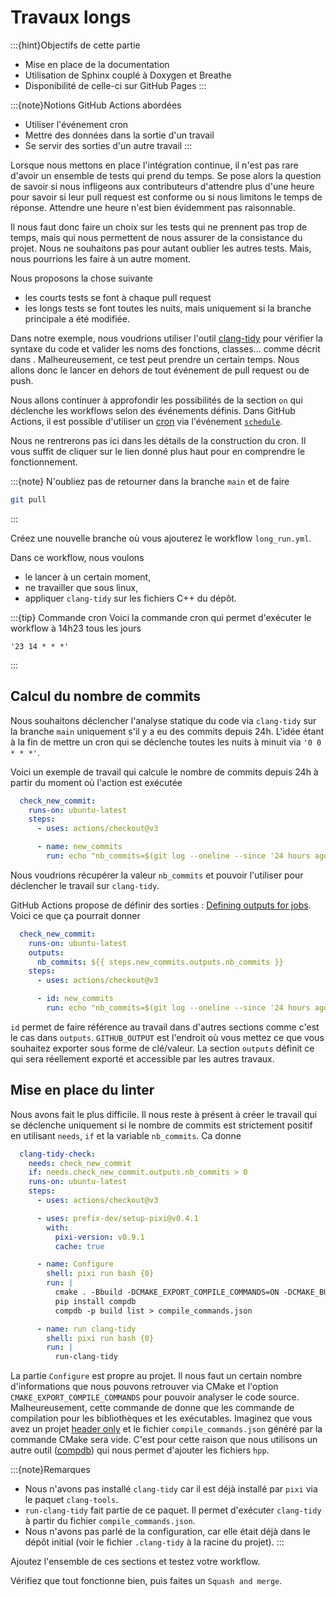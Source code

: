 # Travaux longs

:::{hint}Objectifs de cette partie
- Mise en place de la documentation
- Utilisation de Sphinx couplé à Doxygen et Breathe
- Disponibilité de celle-ci sur GitHub Pages
:::

:::{note}Notions GitHub Actions abordées
- Utiliser l'événement cron
- Mettre des données dans la sortie d'un travail
- Se servir des sorties d'un autre travail
:::

Lorsque nous mettons en place l'intégration continue, il n'est pas rare d'avoir un ensemble de tests qui prend du temps. Se pose alors la question de savoir si nous infligeons aux contributeurs d'attendre plus d'une heure pour savoir si leur pull request est conforme ou si nous limitons le temps de réponse. Attendre une heure n'est bien évidemment pas raisonnable.

Il nous faut donc faire un choix sur les tests qui ne prennent pas trop de temps, mais qui nous permettent de nous assurer de la consistance du projet. Nous ne souhaitons pas pour autant oublier les autres tests. Mais, nous pourrions les faire à un autre moment.

Nous proposons la chose suivante
- les courts tests se font à chaque pull request
- les longs tests se font toutes les nuits, mais uniquement si la branche principale a été modifiée.

Dans notre exemple, nous voudrions utiliser l'outil [clang-tidy](https://clang.llvm.org/extra/clang-tidy/) pour vérifier la syntaxe du code et valider les noms des fonctions, classes... comme décrit dans [](#l-analyse-statique). Malheureusement, ce test peut prendre un certain temps. Nous allons donc le lancer en dehors de tout événement de pull request ou de push.

Nous allons continuer à approfondir les possibilités de la section `on` qui déclenche les workflows selon des événements définis. Dans GitHub Actions, il est possible d'utiliser un [cron](https://pubs.opengroup.org/onlinepubs/9699919799/utilities/crontab.html#tag_20_25_07) via l'événement [`schedule`](https://docs.github.com/actions/using-workflows/events-that-trigger-workflows#schedule).

Nous ne rentrerons pas ici dans les détails de la construction du cron. Il vous suffit de cliquer sur le lien donné plus haut pour en comprendre le fonctionnement.

:::{note}
N'oubliez pas de retourner dans la branche `main` et de faire

```bash
git pull
```
:::

Créez une nouvelle branche où vous ajouterez le workflow `long_run.yml`.

Dans ce workflow, nous voulons

- le lancer à un certain moment,
- ne travailler que sous linux,
- appliquer `clang-tidy` sur les fichiers C++ du dépôt.

:::{tip} Commande cron
Voici la commande cron qui permet d'exécuter le workflow à 14h23 tous les jours

```text
'23 14 * * *'
```
:::


## Calcul du nombre de commits

Nous souhaitons déclencher l'analyse statique du code via `clang-tidy` sur la branche `main` uniquement s'il y a eu des commits depuis 24h. L'idée étant à la fin de mettre un cron qui se déclenche toutes les nuits à minuit via `'0 0 * * *'`.

Voici un exemple de travail qui calcule le nombre de commits depuis 24h à partir du moment où l'action est exécutée

```yaml
  check_new_commit:
    runs-on: ubuntu-latest
    steps:
      - uses: actions/checkout@v3

      - name: new_commits
        run: echo "nb_commits=$(git log --oneline --since '24 hours ago' | wc -l)"
```

Nous voudrions récupérer la valeur `nb_commits` et pouvoir l'utiliser pour déclencher le travail sur `clang-tidy`.

GitHub Actions propose de définir des sorties : [Defining outputs for jobs](https://docs.github.com/actions/using-jobs/defining-outputs-for-jobs). Voici ce que ça pourrait donner

```yaml
  check_new_commit:
    runs-on: ubuntu-latest
    outputs:
      nb_commits: ${{ steps.new_commits.outputs.nb_commits }}
    steps:
      - uses: actions/checkout@v3

      - id: new_commits
        run: echo "nb_commits=$(git log --oneline --since '24 hours ago' | wc -l)" >> $GITHUB_OUTPUT
```

`id` permet de faire référence au travail dans d'autres sections comme c'est le cas dans `outputs`. `GITHUB_OUTPUT` est l'endroit où vous mettez ce que vous souhaitez exporter sous forme de clé/valeur. La section `outputs` définit ce qui sera réellement exporté et accessible par les autres travaux.

## Mise en place du linter

Nous avons fait le plus difficile. Il nous reste à présent à créer le travail qui se déclenche uniquement si le nombre de commits est strictement positif en utilisant `needs`, `if` et la variable `nb_commits`. Ca donne

```yaml
  clang-tidy-check:
    needs: check_new_commit
    if: needs.check_new_commit.outputs.nb_commits > 0
    runs-on: ubuntu-latest
    steps:
      - uses: actions/checkout@v3

      - uses: prefix-dev/setup-pixi@v0.4.1
        with:
          pixi-version: v0.9.1
          cache: true

      - name: Configure
        shell: pixi run bash {0}
        run: |
          cmake . -Bbuild -DCMAKE_EXPORT_COMPILE_COMMANDS=ON -DCMAKE_BUILD_TYPE=Debug -DBUILD_EXAMPLES=ON
          pip install compdb
          compdb -p build list > compile_commands.json

      - name: run clang-tidy
        shell: pixi run bash {0}
        run: |
          run-clang-tidy
```

La partie `Configure` est propre au projet. Il nous faut un certain nombre d'informations que nous pouvons retrouver via CMake et l'option `CMAKE_EXPORT_COMPILE_COMMANDS` pour pouvoir analyser le code source. Malheureusement, cette commande de donne que les commande de compilation pour les bibliothèques et les exécutables. Imaginez que vous avez un projet [header only](https://en.wikipedia.org/wiki/Header-only) et le fichier `compile_commands.json` généré par la commande CMake sera vide. C'est pour cette raison que nous utilisons un autre outil ([compdb](https://github.com/Sarcasm/compdb)) qui nous permet d'ajouter les fichiers `hpp`.

:::{note}Remarques
- Nous n'avons pas installé `clang-tidy` car il est déjà installé par `pixi` via le paquet `clang-tools`.
- `run-clang-tidy` fait partie de ce paquet. Il permet d'exécuter `clang-tidy` à partir du fichier `compile_commands.json`.
- Nous n'avons pas parlé de la configuration, car elle était déjà dans le dépôt initial (voir le fichier `.clang-tidy` à la racine du projet).
:::

Ajoutez l'ensemble de ces sections et testez votre workflow.

Vérifiez que tout fonctionne bien, puis faites un `Squash and merge`.
